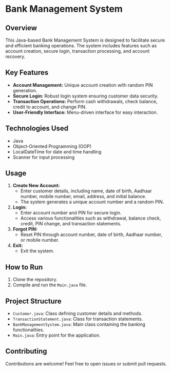 # Bank Management System

## Overview
This Java-based Bank Management System is designed to facilitate secure and efficient banking operations. The system includes features such as account creation, secure login, transaction processing, and account recovery.

## Key Features
- **Account Management:** Unique account creation with random PIN generation.
- **Secure Login:** Robust login system ensuring customer data security.
- **Transaction Operations:** Perform cash withdrawals, check balance, credit to account, and change PIN.
- **User-Friendly Interface:** Menu-driven interface for easy interaction.

## Technologies Used
- Java
- Object-Oriented Programming (OOP)
- LocalDateTime for date and time handling
- Scanner for input processing

## Usage
1. **Create New Account:**
    - Enter customer details, including name, date of birth, Aadhaar number, mobile number, email, address, and initial balance.
    - The system generates a unique account number and a random PIN.
2. **Login:**
    - Enter account number and PIN for secure login.
    - Access various functionalities such as withdrawal, balance check, credit, PIN change, and transaction statements.
3. **Forgot PIN:**
    - Reset PIN through account number, date of birth, Aadhaar number, or mobile number.
4. **Exit:**
    - Exit the system.

## How to Run
1. Clone the repository.
2. Compile and run the `Main.java` file.

## Project Structure
- `Customer.java`: Class defining customer details and methods.
- `TransactionStatement.java`: Class for transaction statements.
- `BankManagementSystem.java`: Main class containing the banking functionalities.
- `Main.java`: Entry point for the application.

## Contributing
Contributions are welcome! Feel free to open issues or submit pull requests.

